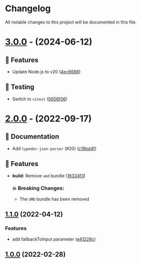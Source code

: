 # Changelog

All notable changes to this project will be documented in this file.

# [3.0.0](https://github.com/RealShadowNova/property-helpers/compare/v2.0.0...v3.0.0) - (2024-06-12)

## 🚀 Features

- Update Node.js to v20 ([4ec6688](https://github.com/RealShadowNova/property-helpers/commit/4ec6688be4bee8ea364b47ee7b26751834593030))

## 🧪 Testing

- Switch to `vitest` ([0656f06](https://github.com/RealShadowNova/property-helpers/commit/0656f06753ccb01ee198d431790640d7e55b8986))

# [2.0.0](https://github.com/RealShadowNova/property-helpers/compare/v1.1.0...v2.0.0) - (2022-09-17)

## 📝 Documentation

- Add `typedoc-json-parser` (#20) ([c18bd4f](https://github.com/RealShadowNova/property-helpers/commit/c18bd4fe27902630dbf0437343bfa1f35cff3a67))

## 🚀 Features

- **build:** Remove `umd` bundle ([16324f3](https://github.com/RealShadowNova/property-helpers/commit/16324f3b18ec4f3d3261ee3177eefef480bf2d05))

   ### 💥 Breaking Changes:
   - The `UMD` bundle has been removed


## [1.1.0](https://github.com/RealShadowNova/property-helpers/compare/v1.0.1...v1.1.0) (2022-04-12)

### Features

- add fallbackToInput parameter ([e41226c](https://github.com/RealShadowNova/property-helpers/commit/e41226cadfdfa74615238f8da88f2558b911c934))

## [1.0.0](https://github.com/RealShadowNova/property-helpers/tree/v1.0.0) (2022-02-28)
